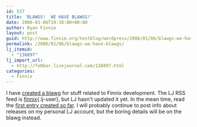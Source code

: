 ```yaml
---
id: 537
title: 'BLAWGS!  WE HAVE BLAWGS!'
date: 2006-01-06T19:38:00+00:00
author: Ryan Finnie
layout: post
guid: http://www.finnie.org/testblog/wordpress/2006/01/06/blawgs-we-have-blawgs/
permalink: /2006/01/06/blawgs-we-have-blawgs/
lj_itemid:
  - "138897"
lj_import_url:
  - http://fo0bar.livejournal.com/138897.html
categories:
  - Finnix
---
```

I have [created a blawg](http://www.finnix.org/blog/) for stuff related to Finnix development. The LJ RSS feed is [finnix](http://www.livejournal.com/users/finnix){.lj-user}, but LJ hasn't updated it yet. In the mean time, read the [first entry created so far](http://www.finnix.org/blog/2006/01/06/862-coming-soon/). I will probably continue to post info about releases on my personal LJ account, but the boring details will be on the blawg instead.